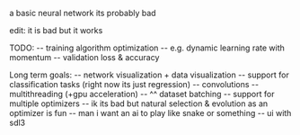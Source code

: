 a basic neural network
its probably bad

edit: it is bad but it works

TODO:
    -- training algorithm optimization
    -- e.g. dynamic learning rate with momentum
    -- validation loss & accuracy

Long term goals: 
    -- network visualization + data visualization
    -- support for classification tasks (right now its just regression)
    -- convolutions
    -- multithreading (+gpu acceleration)
    -- ^^ dataset batching
    -- support for multiple optimizers
    -- ik its bad but natural selection & evolution as an optimizer is fun
    -- man i want an ai to play like snake or something
    -- ui with sdl3
